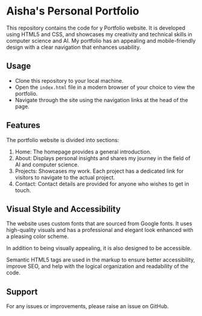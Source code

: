 # Aisha's Personal Portfolio 

This repository contains the code for y Portfolio website. It is developed using HTML5 and CSS, and showcases my creativity and technical skills in computer science and AI. My portfolio has an appealing and mobile-friendly design with a clear navigation that enhances usability.

## Usage

- Clone this repository to your local machine.
- Open the `index.html` file in a modern browser of your choice to view the portfolio.
- Navigate through the site using the navigation links at the head of the page.

## Features

The portfolio website is divided into sections:

1. Home: The homepage provides a general introduction.
2. About: Displays personal insights and shares my journey in the field of AI and computer science.
3. Projects: Showcases my work. Each project has a dedicated link for visitors to navigate to the actual project.
4. Contact: Contact details are provided for anyone who wishes to get in touch.

## Visual Style and Accessibility 

The website uses custom fonts that are sourced from Google fonts. It uses high-quality visuals and has a professional and elegant look enhanced with a pleasing color scheme. 

In addition to being visually appealing, it is also designed to be accessible. 

Semantic HTML5 tags are used in the markup to ensure better accessibility, improve SEO, and help with the logical organization and readability of the code. 

## Support

For any issues or improvements, please raise an issue on GitHub.
